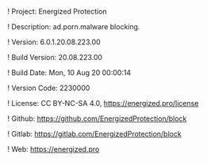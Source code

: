 ! Project: Energized Protection

! Description: ad.porn.malware blocking.

! Version: 6.0.1.20.08.223.00

! Build Version: 20.08.223.00

! Build Date: Mon, 10 Aug 20 00:00:14

! Version Code: 2230000

! License: CC BY-NC-SA 4.0, https://energized.pro/license

! Github: https://github.com/EnergizedProtection/block

! Gitlab: https://gitlab.com/EnergizedProtection/block


! Web: https://energized.pro
